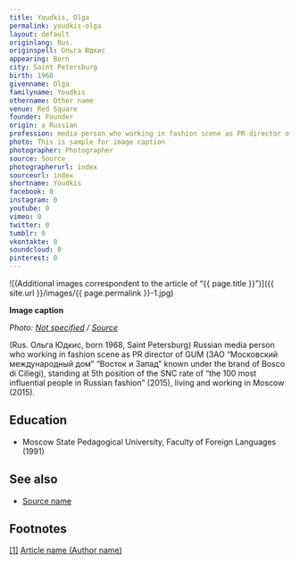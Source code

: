 ```yaml
---
title: Youdkis, Olga
permalink: youdkis-olga
layout: default
originlang: Rus.
originspell: Ольга Юдкис
appearing: Born
city: Saint Petersburg
birth: 1968
givenname: Olga
familyname: Youdkis
othername: Other name
venue: Red Square
founder: Founder
origin: a Russian
profession: media person who working in fashion scene as PR director of GUM (ЗАО “Московский международный дом” “Восток и Запад” known under the brand of Bosco di Ciliegi)
photo: This is sample for image caption
photographer: Photographer
source: Source
photographerurl: index
sourceurl: index
shortname: Youdkis
facebook: 0
instagram: 0
youtube: 0
vimeo: 0
twitter: 0
tumblr: 0
vkontakte: 0
soundcloud: 0
pinterest: 0
---
```



![(Additional images correspondent to the article of “{{ page.title }}”)]({{ site.url }}/images/{{ page.permalink }}-1.jpg)

**Image caption**

*Photo: [Not specified](index) / [Source](index)*

(Rus. Ольга Юдкис, born 1968, Saint Petersburg) Russian media person who working in fashion scene as PR director of GUM (ЗАО “Московский международный дом” “Восток и Запад” known under the brand of Bosco di Ciliegi), standing at 5th position of the SNC rate of “the 100 most influential people in Russian fashion” (2015), living and working in Moscow (2015).

## Education

+ Moscow State Pedagogical University, Faculty of Foreign Languages (1991)


## See also

- [Source name](http://example.net/)

## Footnotes

[[1]](#a1) <span id="f1"></span> [Article name (Author name)](http://example.net/article)
